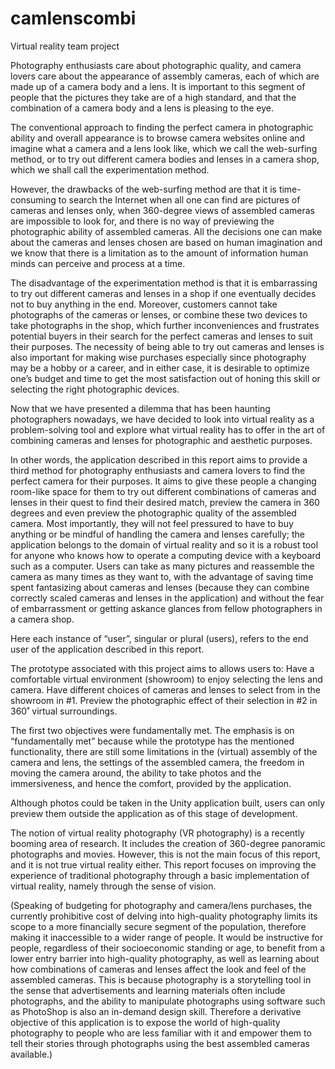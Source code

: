 # camlenscombi
Virtual reality team project

Photography enthusiasts care about photographic quality, and camera lovers care about the appearance of assembly cameras, each of which are made up of a camera body and a lens. It is important to this segment of people that the pictures they take are of a high standard, and that the combination of a camera body and a lens is pleasing to the eye.

The conventional approach to finding the perfect camera in photographic ability and overall appearance is to browse camera websites online and imagine what a camera and a lens look like, which we call the web-surfing method, or to try out different camera bodies and lenses in a camera shop, which we shall call the experimentation method.

However, the drawbacks of the web-surfing method are that it is time-consuming to search the Internet when all one can find are pictures of cameras and lenses only, when 360-degree views of assembled cameras are impossible to look for, and there is no way of previewing the photographic ability of assembled cameras. All the decisions one can make about the cameras and lenses chosen are based on human imagination and we know that there is a limitation as to the amount of information human minds can perceive and process at a time.

The disadvantage of the experimentation method is that it is embarrassing to try out different cameras and lenses in a shop if one eventually decides not to buy anything in the end. Moreover, customers cannot take photographs of the cameras or lenses, or combine these two devices to take photographs in the shop, which further inconveniences and frustrates potential buyers in their search for the perfect cameras and lenses to suit their purposes. The necessity of being able to try out cameras and lenses is also important for making wise purchases especially since photography may be a hobby or a career, and in either case, it is desirable to optimize one’s budget and time to get the most satisfaction out of honing this skill or selecting the right photographic devices.

Now that we have presented a dilemma that has been haunting photographers nowadays, we have decided to look into virtual reality as a problem-solving tool and explore what virtual reality has to offer in the art of combining cameras and lenses for photographic and aesthetic purposes.

In other words, the application described in this report aims to provide a third method for photography enthusiasts and camera lovers to find the perfect camera for their purposes. It aims to give these people a changing room-like space for them to try out different combinations of cameras and lenses in their quest to find their desired match, preview the camera in 360 degrees and even preview the photographic quality of the assembled camera. Most importantly, they will not feel pressured to have to buy anything or be mindful of handling the camera and lenses carefully; the application belongs to the domain of virtual reality and so it is a robust tool for anyone who knows how to operate a computing device with a keyboard such as a computer. Users can take as many pictures and reassemble the camera as many times as they want to, with the advantage of saving time spent fantasizing about cameras and lenses (because they can combine correctly scaled cameras and lenses in the application) and without the fear of embarrassment or getting askance glances from fellow photographers in a camera shop.

Here each instance of “user”, singular or plural (users), refers to the end user of the application described in this report.

The prototype associated with this project aims to allows users to:
Have a comfortable virtual environment (showroom) to enjoy selecting the lens and camera.
Have different choices of cameras and lenses to select from in the showroom in #1.
Preview the photographic effect of their selection in #2 in 360˚ virtual surroundings.

The first two objectives were fundamentally met. The emphasis is on “fundamentally met” because while the prototype has the mentioned functionality, there are still some limitations in the (virtual) assembly of the camera and lens, the settings of the assembled camera, the freedom in moving the camera around, the ability to take photos and the immersiveness, and hence the comfort, provided by the application.

Although photos could be taken in the Unity application built, users can only preview them outside the application as of this stage of development.

The notion of virtual reality photography (VR photography) is a recently booming area of research. It includes the creation of 360-degree panoramic photographs and movies. However, this is not the main focus of this report, and it is not true virtual reality either. This report focuses on improving the experience of traditional photography through a basic implementation of virtual reality, namely through the sense of vision.

(Speaking of budgeting for photography and camera/lens purchases, the currently prohibitive cost of delving into high-quality photography limits its scope to a more financially secure segment of the population, therefore making it inaccessible to a wider range of people. It would be instructive for people, regardless of their socioeconomic standing or age, to benefit from a lower entry barrier into high-quality photography, as well as learning about how combinations of cameras and lenses affect the look and feel of the assembled cameras. This is because photography is a storytelling tool in the sense that advertisements and learning materials often include photographs, and the ability to manipulate photographs using software such as PhotoShop is also an in-demand design skill. Therefore a derivative objective of this application is to expose the world of high-quality photography to people who are less familiar with it and empower them to tell their stories through photographs using the best assembled cameras available.)
